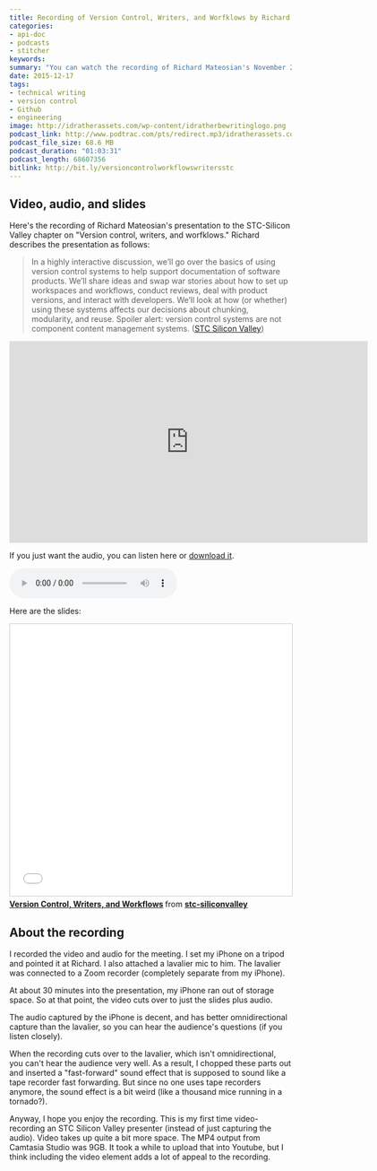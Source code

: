 ```yaml
---
title: Recording of Version Control, Writers, and Worfklows by Richard Mateosian
categories:
- api-doc
- podcasts
- stitcher
keywords: 
summary: "You can watch the recording of Richard Mateosian's November 2015 presentation to the STC Silicon Valley about version control, writers, and workflows."
date: 2015-12-17
tags:
- technical writing
- version control
- Github
- engineering
image: http://idratherassets.com/wp-content/idratherbewritinglogo.png
podcast_link: http://www.podtrac.com/pts/redirect.mp3/idratherassets.com/podcasts/richardmateosian.mp3
podcast_file_size: 68.6 MB
podcast_duration: "01:03:31"
podcast_length: 68607356
bitlink: http://bit.ly/versioncontrolworkflowswritersstc
---
```

## Video, audio, and slides

Here's the recording of Richard Mateosian's presentation to the STC-Silicon Valley chapter on "Version control, writers, and worfklows." Richard describes the presentation as follows:

>In a highly interactive discussion, we’ll go over the basics of using version control systems to help support documentation of software products. We’ll share ideas and swap war stories about how to set up workspaces and workflows, conduct reviews, deal with product versions, and interact with developers. We’ll look at how (or whether) using these systems affects our decisions about chunking, modularity, and reuse. Spoiler alert: version control systems are not component content management systems. ([STC Silicon Valley](http://www.stc-siliconvalley.org/2015/11/16/version-control-workflows-for-help-content/))

<iframe width="640" height="360" src="https://www.youtube.com/embed/NKWEn2JTDyQ" frameborder="0" allowfullscreen></iframe>

If you just want the audio, you can listen here or <a href="http://www.stc-siliconvalley.org/wp-content/recordings/richardmateosian.mp3">download it</a>.

<audio controls>
  <source src="http://www.stc-siliconvalley.org/wp-content/recordings/richardmateosian.mp3" type="audio/mpeg">
</audio>

Here are the slides:

<iframe src="//www.slideshare.net/slideshow/embed_code/key/oTgi0jyDqLSvf" width="595" height="485" frameborder="0" marginwidth="0" marginheight="0" scrolling="no" style="border:1px solid #CCC; border-width:1px; margin-bottom:5px; max-width: 100%;" allowfullscreen> </iframe> <div style="margin-bottom:5px"> <strong> <a href="//www.slideshare.net/stc-siliconvalley/version-control-writers-and-workflows" title="Version Control, Writers, and Workflows" target="_blank">Version Control, Writers, and Workflows</a> </strong> from <strong><a href="//www.slideshare.net/stc-siliconvalley" target="_blank">stc-siliconvalley</a></strong> </div>

## About the recording

I recorded the video and audio for the meeting. I set my iPhone on a tripod and pointed it at Richard. I also attached a lavalier mic to him. The lavalier was connected to a Zoom recorder (completely separate from my iPhone).

At about 30 minutes into the presentation, my iPhone ran out of storage space. So at that point, the video cuts over to just the slides plus audio.

The audio captured by the iPhone is decent, and has better omnidirectional capture than the lavalier, so you can hear the audience's questions (if you listen closely). 

When the recording cuts over to the lavalier, which isn't omnidirectional, you can't hear the audience very well. As a result, I chopped these parts out and inserted a "fast-forward" sound effect that is supposed to sound like a tape recorder fast forwarding. But since no one uses tape recorders anymore, the sound effect is a bit weird (like a thousand mice running in a tornado?).

Anyway, I hope you enjoy the recording. This is my first time video-recording an STC Silicon Valley presenter (instead of just capturing the audio). Video takes up quite a bit more space. The MP4 output from Camtasia Studio was 9GB. It took a while to upload that into Youtube, but I think including the video element adds a lot of appeal to the recording.

